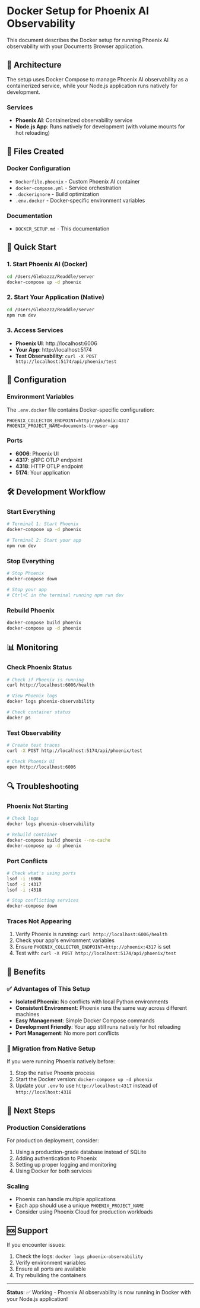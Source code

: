 # Docker Setup for Phoenix AI Observability

This document describes the Docker setup for running Phoenix AI observability with your Documents Browser application.

## 🐳 Architecture

The setup uses Docker Compose to manage Phoenix AI observability as a containerized service, while your Node.js application runs natively for development.

### Services

- **Phoenix AI**: Containerized observability service
- **Node.js App**: Runs natively for development (with volume mounts for hot reloading)

## 📁 Files Created

### Docker Configuration
- `Dockerfile.phoenix` - Custom Phoenix AI container
- `docker-compose.yml` - Service orchestration
- `.dockerignore` - Build optimization
- `.env.docker` - Docker-specific environment variables

### Documentation
- `DOCKER_SETUP.md` - This documentation

## 🚀 Quick Start

### 1. Start Phoenix AI (Docker)
```bash
cd /Users/Glebazzz/Readdle/server
docker-compose up -d phoenix
```

### 2. Start Your Application (Native)
```bash
cd /Users/Glebazzz/Readdle/server
npm run dev
```

### 3. Access Services
- **Phoenix UI**: http://localhost:6006
- **Your App**: http://localhost:5174
- **Test Observability**: `curl -X POST http://localhost:5174/api/phoenix/test`

## 🔧 Configuration

### Environment Variables
The `.env.docker` file contains Docker-specific configuration:
```env
PHOENIX_COLLECTOR_ENDPOINT=http://phoenix:4317
PHOENIX_PROJECT_NAME=documents-browser-app
```

### Ports
- **6006**: Phoenix UI
- **4317**: gRPC OTLP endpoint
- **4318**: HTTP OTLP endpoint
- **5174**: Your application

## 🛠️ Development Workflow

### Start Everything
```bash
# Terminal 1: Start Phoenix
docker-compose up -d phoenix

# Terminal 2: Start your app
npm run dev
```

### Stop Everything
```bash
# Stop Phoenix
docker-compose down

# Stop your app
# Ctrl+C in the terminal running npm run dev
```

### Rebuild Phoenix
```bash
docker-compose build phoenix
docker-compose up -d phoenix
```

## 📊 Monitoring

### Check Phoenix Status
```bash
# Check if Phoenix is running
curl http://localhost:6006/health

# View Phoenix logs
docker logs phoenix-observability

# Check container status
docker ps
```

### Test Observability
```bash
# Create test traces
curl -X POST http://localhost:5174/api/phoenix/test

# Check Phoenix UI
open http://localhost:6006
```

## 🔍 Troubleshooting

### Phoenix Not Starting
```bash
# Check logs
docker logs phoenix-observability

# Rebuild container
docker-compose build phoenix --no-cache
docker-compose up -d phoenix
```

### Port Conflicts
```bash
# Check what's using ports
lsof -i :6006
lsof -i :4317
lsof -i :4318

# Stop conflicting services
docker-compose down
```

### Traces Not Appearing
1. Verify Phoenix is running: `curl http://localhost:6006/health`
2. Check your app's environment variables
3. Ensure `PHOENIX_COLLECTOR_ENDPOINT=http://phoenix:4317` is set
4. Test with: `curl -X POST http://localhost:5174/api/phoenix/test`

## 🎯 Benefits

### ✅ Advantages of This Setup
- **Isolated Phoenix**: No conflicts with local Python environments
- **Consistent Environment**: Phoenix runs the same way across different machines
- **Easy Management**: Simple Docker Compose commands
- **Development Friendly**: Your app still runs natively for hot reloading
- **Port Management**: No more port conflicts

### 🔄 Migration from Native Setup
If you were running Phoenix natively before:
1. Stop the native Phoenix process
2. Start the Docker version: `docker-compose up -d phoenix`
3. Update your `.env` to use `http://localhost:4317` instead of `http://localhost:4318`

## 📝 Next Steps

### Production Considerations
For production deployment, consider:
1. Using a production-grade database instead of SQLite
2. Adding authentication to Phoenix
3. Setting up proper logging and monitoring
4. Using Docker for both services

### Scaling
- Phoenix can handle multiple applications
- Each app should use a unique `PHOENIX_PROJECT_NAME`
- Consider using Phoenix Cloud for production workloads

## 🆘 Support

If you encounter issues:
1. Check the logs: `docker logs phoenix-observability`
2. Verify environment variables
3. Ensure all ports are available
4. Try rebuilding the containers

---

**Status**: ✅ Working - Phoenix AI observability is now running in Docker with your Node.js application!



